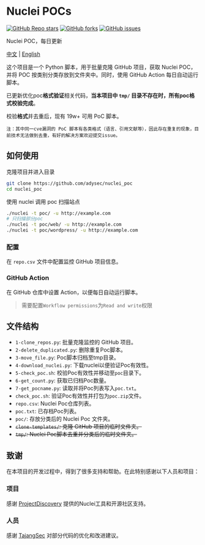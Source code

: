 # Nuclei POCs

<a href="https://github.com/adysec/nuclei_poc/stargazers"><img alt="GitHub Repo stars" src="https://img.shields.io/github/stars/adysec/nuclei_poc?color=yellow&logo=riseup&logoColor=yellow&style=flat-square"></a>
<a href="https://github.com/adysec/nuclei_poc/network/members"><img alt="GitHub forks" src="https://img.shields.io/github/forks/adysec/nuclei_poc?color=orange&style=flat-square"></a>
<a href="https://github.com/adysec/nuclei_poc/issues"><img alt="GitHub issues" src="https://img.shields.io/github/issues/adysec/nuclei_poc?color=red&style=flat-square"></a>

Nuclei POC，每日更新

[中文](https://github.com/adysec/nuclei_poc/blob/main/README.md) | [English](https://github.com/adysec/nuclei_poc/blob/main/README_EN.md)

这个项目是一个 Python 脚本，用于批量克隆 GitHub 项目，获取 Nuclei POC，并将 POC 按类别分类存放到文件夹中。同时，使用 GitHub Action 每日自动运行脚本。

已更新优化poc**格式验证**相关代码，**当本项目中 `tmp/` 目录不存在时，所有poc格式校验完成**。

校验**格式**并去重后，现有 19w+ 可用 PoC 脚本。

`注：其中同一cve漏洞的 PoC 脚本有各类格式（语言、引用文献等），因此存在重复的现象，目前技术无法做到去重，有好的解决方案欢迎提交issue。`

## 如何使用

克隆项目并进入目录

```bash
git clone https://github.com/adysec/nuclei_poc
cd nuclei_poc
```

使用 nuclei 调用 poc 扫描站点

```bash
./nuclei -t poc/ -u http://example.com
# 只扫描部分poc
./nuclei -t poc/web/ -u http://example.com
./nuclei -t poc/wordpress/ -u http://example.com
```

### 配置

在 `repo.csv` 文件中配置监控 GitHub 项目信息。

### GitHub Action

在 GitHub 仓库中设置 Action，以便每日自动运行脚本。

> 需要配置`Workflow permissions`为`Read and write`权限

## 文件结构

- `1-clone_repos.py`: 批量克隆监控的 GitHub 项目。
- `2-delete_duplicated.py`: 删除重复Poc脚本。
- `3-move_file.py`: Poc脚本归档至tmp目录。
- `4-download_nuclei.py`: 下载nuclei以便验证Poc有效性。
- `5-check_poc.sh`: 校验Poc有效性并移动至`poc`目录下。
- `6-get_count.py`: 获取已归档Poc数量。
- `7-get_pocname.py`: 读取并将Poc列表写入`poc.txt`。
- `check_poc.sh`: 验证Poc有效性并打包为`poc.zip`文件。
- `repo.csv`: Nuclei Poc仓库列表。
- `poc.txt`: 已存档Poc列表。
- `poc/`: 存放分类后的 Nuclei Poc 文件夹。
- ~~`clone-templates/`: 克隆 GitHub 项目的临时文件夹。~~
- ~~`tmp/`: Nuclei Poc脚本去重并分类后的临时文件夹。~~

## 致谢

在本项目的开发过程中，得到了很多支持和帮助。在此特别感谢以下人员和项目：

### 项目

感谢 [ProjectDiscovery](https://github.com/projectdiscovery/nuclei) 提供的Nuclei工具和开源社区支持。

### 人员

感谢 [TajangSec](https://github.com/TajangSec) 对部分代码的优化和改进建议。

